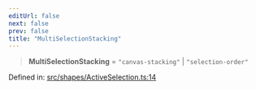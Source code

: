 ```yaml
---
editUrl: false
next: false
prev: false
title: "MultiSelectionStacking"
---
```


> **MultiSelectionStacking** = `"canvas-stacking"` \| `"selection-order"`

Defined in: [src/shapes/ActiveSelection.ts:14](https://github.com/fabricjs/fabric.js/blob/fea1b29b7495d9634e300bd4bfa43de097745805/src/shapes/ActiveSelection.ts#L14)
